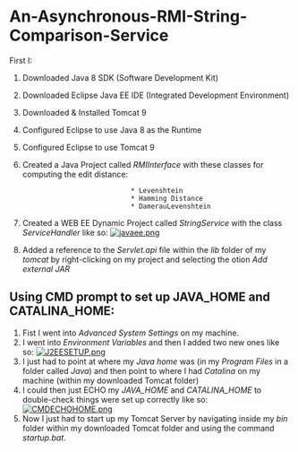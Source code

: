 # An-Asynchronous-RMI-String-Comparison-Service

First I:

1. Downloaded Java 8 SDK (Software Development Kit)
2. Downloaded Eclipse Java EE IDE  (Integrated Development Environment)
3. Downloaded & Installed Tomcat 9
4. Configured Eclipse to use Java 8 as the Runtime
5. Configured Eclipse to use Tomcat 9
6. Created a Java Project called *RMIInterface* with these classes for computing the edit distance:
                                  
                                  
                                  * Levenshtein
                                  * Hamming Distance
                                  * DamerauLevenshtein
                                  
7. Created a WEB EE Dynamic Project called *StringService* with the class *ServiceHandler* like so:
[![javaee.png](https://s11.postimg.org/jh81lmjqr/javaee.png)](https://postimg.org/image/9woeyquen/)

8. Added a reference to the *Servlet.api* file within the *lib* folder of my *tomcat* by right-clicking on my project and selecting the otion *Add external JAR*

## Using CMD prompt to set up JAVA_HOME and CATALINA_HOME:
1. Fist I went into *Advanced System Settings* on my machine.
2. I went into *Environment Variables* and then I added two new ones like so:
[![J2EESETUP.png](https://s14.postimg.org/4f0lhocbl/J2_EESETUP.png)](https://postimg.org/image/cxa1m0iu5/)
3. I just had to point at where my *Java home* was (in my *Program Files* in a folder called *Java*) and then point to where I had *Catalina* on my machine (within my downloaded Tomcat folder)
4. I could then just ECHO my *JAVA_HOME* and *CATALINA_HOME* to double-check things were set up correctly like so:
[![CMDECHOHOME.png](https://s13.postimg.org/f1po3xepz/CMDECHOHOME.png)](https://postimg.org/image/uaflhp8eb/)
5. Now I just had to start up my Tomcat Server by navigating inside my *bin* folder within my downloaded Tomcat folder and using the command *startup.bat*.


